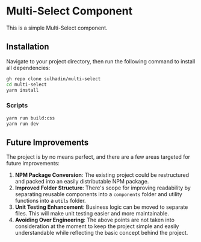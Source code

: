# Multi-Select Component
This is a simple Multi-Select component.

## Installation
Navigate to your project directory, then run the following command to install all dependencies:

```bash
gh repo clone sulhadin/multi-select
cd multi-select
yarn install
```
### Scripts
```bash
yarn run build:css
yarn run dev
```


## Future Improvements
The project is by no means perfect, and there are a few areas targeted for future improvements:

1. **NPM Package Conversion**: The existing project could be restructured and packed into an easily distributable NPM package.
2. **Improved Folder Structure**: There's scope for improving readability by separating reusable components into a `components` folder and utility functions into a `utils` folder.
3. **Unit Testing Enhancement**: Business logic can be moved to separate files. This will make unit testing easier and more maintainable.
4. **Avoiding Over Engineering**: The above points are not taken into consideration at the moment to keep the project simple and easily understandable while reflecting the basic concept behind the project.
